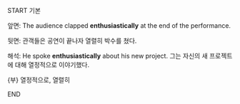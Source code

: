 START
기본

앞면:
The audience clapped **enthusiastically** at the end of the performance. 

뒷면:
관객들은 공연이 끝나자 열렬히 박수를 쳤다.

해석:
He spoke **enthusiastically** about his new project. 
그는 자신의 새 프로젝트에 대해 열정적으로 이야기했다.

{부} 열정적으로, 열렬히
<!--ID: 1746697664797-->
END